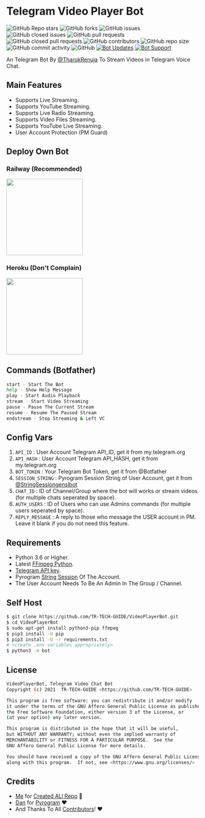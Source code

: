 # Telegram Video Player Bot
![GitHub Repo stars](https://img.shields.io/github/stars/TR-TECH-GUIDE/VideoPlayerBot?color=blue&style=flat)
![GitHub forks](https://img.shields.io/github/forks/TR-TECH-GUIDE/VideoPlayerBot?color=green&style=flat)
![GitHub issues](https://img.shields.io/github/issues/TR-TECH-GUIDE/VideoPlayerBot)
![GitHub closed issues](https://img.shields.io/github/issues-closed/TR-TECH-GUIDE/VideoPlayerBot)
![GitHub pull requests](https://img.shields.io/github/issues-pr/TR-TECH-GUIDE/VideoPlayerBot)
![GitHub closed pull requests](https://img.shields.io/github/issues-pr-closed/TR-TECH-GUIDE/VideoPlayerBot)
![GitHub contributors](https://img.shields.io/github/contributors/TR-TECH-GUIDE/VideoPlayerBot?style=flat)
![GitHub repo size](https://img.shields.io/github/repo-size/TR-TECH-GUIDE/VideoPlayerBot?color=red)
![GitHub commit activity](https://img.shields.io/github/commit-activity/m/TR-TECH-GUIDE/VideoPlayerBot)
![GitHub](https://img.shields.io/github/license/TR-TECH-GUIDE/VideoPlayerBot)
[![Bot Updates](https://img.shields.io/badge/VideoPlayerBot-Updates%20Channel-green)](https://t.me/SLBotsOfficial)
[![Bot Support](https://img.shields.io/badge/VideoPlayerBot-Support%20Group-blue)](https://t.me/trtechguide)

An Telegram Bot By [@TharukRenuja](https://t.me/TharukRenuja) To Stream Videos in Telegram Voice Chat.

## Main Features

- Supports Live Streaming.
- Supports YouTube Streaming.
- Supports Live Radio Streaming.
- Supports Video Files Streaming.
- Supports YouTube Live Streaming.
- User Account Protection (PM Guard)

## Deploy Own Bot

### Railway (Recommended)
<p><a href="https://railway.app/new/template?template=https://railway.app/new/template?template=https%3A%2F%2Fgithub.com%2FTR-TECH-GUIDE%2FVideoPlayerBot&envs=API_ID%2CAPI_HASH%2CBOT_TOKEN%2CSESSION_STRING%2CCHAT_ID%2CAUTH_USERS%2CREPLY_MESSAGE&optionalEnvs=REPLY_MESSAGE&API_IDDesc=User+Account+Telegram+API_ID+get+it+from+my.telegram.org%2Fapps&API_HASHDesc=User+Account+Telegram+API_HASH+get+it+from+my.telegram.org%2Fapps&BOT_TOKENDesc=Your+Telegram+Bot+Token%2C+get+it+from+%40Botfather+XD&SESSION_STRINGDesc=Pyrogram+Session+String+of+User+Account%2C+get+it+from+%40genStr_robot&CHAT_IDDesc=ID+of+your+Channel+or+Group+where+the+bot+will+works+or+stream+videos&AUTH_USERSDesc=ID+of+Auth+Users+who+can+use+Admin+commands+%28for+multiple+users+seperated+by+space%29&REPLY_MESSAGEDesc=A+reply+message+to+those+who+message+the+USER+account+in+PM.+Make+it+blank+if+you+do+not+need+this+feature.&REPLY_MESSAGEDefault=Hello+Sir%2C+I%27m+a+bot+to+stream+videos+on+telegram+voice+chat%2C+not+having+time+to+chat+with+you+%F0%9F%98%82%21&referralCode=SAFONE"><img src="https://img.shields.io/badge/Deploy%20To%20Railway-blueviolet?style=for-the-badge&logo=railway" width="200""/></a></p>

### Heroku (Don't Complain)
<p><a href="https://heroku.com/deploy?template=https://github.com/TR-TECH-GUIDE/VideoPlayerBot"><img src="https://img.shields.io/badge/Deploy%20To%20Heroku-blueviolet?style=for-the-badge&logo=heroku" width="200""/></a></p>

## Commands (Botfather)
```sh
start - Start The Bot
help - Show Help Message
play - Start Audio Playback
stream - Start Video Streaming
pause - Pause The Current Stream
resume - Resume The Paused Stream
endstream - Stop Streaming & Left VC
```

## Config Vars
1. `API_ID` : User Account Telegram API_ID, get it from my.telegram.org
2. `API_HASH` : User Account Telegram API_HASH, get it from my.telegram.org
3. `BOT_TOKEN` : Your Telegram Bot Token, get it from @Botfather
4. `SESSION_STRING` : Pyrogram Session String of User Account, get it from [@StringSessiongenslbot](http://t.me/StringSessiongenslbot)
5. `CHAT_ID` : ID of Channel/Group where the bot will works or stream videos (for multiple chats seperated by space).
6. `AUTH_USERS` : ID of Users who can use Admins commands (for multiple users seperated by space).
7. `REPLY_MESSAGE` : A reply to those who message the USER account in PM. Leave it blank if you do not need this feature.

## Requirements
- Python 3.6 or Higher.
- Latest [FFmpeg Python](https://www.ffmpeg.org/).
- [Telegram API key](https://docs.pyrogram.org/intro/quickstart#enjoy-the-api).
- Pyrogram [String Session](http://t.me/StringSessiongenslbot) Of The Account.
- The User Account Needs To Be An Admin In The Group / Channel.

## Self Host
```sh
$ git clone https://github.com/TR-TECH-GUIDE/VideoPlayerBot.git
$ cd VideoPlayerBot
$ sudo apt-get install python3-pip ffmpeg
$ pip3 install -U pip
$ pip3 install -U -r requirements.txt
# <create .env variables appropriately>
$ python3 -m bot
```


## License
```sh
VideoPlayerBot, Telegram Video Chat Bot
Copyright (c) 2021  TR-TECH-GUIDE <https://github.com/TR-TECH-GUIDE>

This program is free software: you can redistribute it and/or modify
it under the terms of the GNU Affero General Public License as published by
the Free Software Foundation, either version 3 of the License, or
(at your option) any later version.

This program is distributed in the hope that it will be useful,
but WITHOUT ANY WARRANTY; without even the implied warranty of
MERCHANTABILITY or FITNESS FOR A PARTICULAR PURPOSE.  See the
GNU Affero General Public License for more details.

You should have received a copy of the GNU Affero General Public License
along with this program.  If not, see <https://www.gnu.org/licenses/>
```

## Credits

- [Me](https://github.com/TR-TECH-GUIDE) for [Created ALl Repo](https://github.com/TR-TECH-GUIDE/VideoPlayerBot) 😬
- [Dan](https://github.com/delivrance) for [Pyrogram](https://github.com/pyrogram/pyrogram) ❤️
- And Thanks To All [Contributors](https://github.com/TR-TECH-GUIDE/VideoPlayerBot/graphs/contributors)! ❤️

